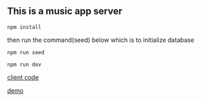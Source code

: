 ## This is a music app server


`
npm install
`

then run the command(seed) below which is to initialize database

`
npm run seed
`

`
npm run dev
`

[client code](https://github.com/LittleTheFu/music_client)

[demo](http://129.211.8.25/)